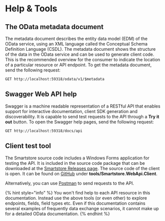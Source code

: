 # Help & Tools

## The OData metadata document <a href="#helpandtools-theodatametadatadocument" id="helpandtools-theodatametadatadocument"></a>

The metadata document describes the entity data model (EDM) of the OData service, using an XML language called the Conceptual Schema Definition Language (CSDL). The metadata document shows the structure of the data in the OData service and can be used to generate client code. This is the recommended overview for the consumer to indicate the location of a particular resource or API endpoint. To get the metadata document, send the following request:

```http
GET http://localhost:59318/odata/v1/$metadata
```

## Swagger Web API help <a href="#helpandtools-swaggerwebapihelp" id="helpandtools-swaggerwebapihelp"></a>

Swagger is a machine readable representation of a RESTful API that enables support for interactive documentation, client SDK generation and discoverability. It is capable to send test requests to the API through a **Try it out** button. To open the Swagger help pages, send the following request:

```
GET http://localhost:59318/docs/api
```

## Client test tool <a href="#helpandtools-clienttesttool" id="helpandtools-clienttesttool"></a>

The Smartstore source code includes a Windows Forms application for testing the API. It is included in the source code package that can be downloaded at the [Smartstore Releases page](https://github.com/smartstore/Smartstore/releases). The source code of the client is open. It can be found on [GitHub](https://github.com/smartstore/Smartstore) under **tools/Smartstore.WebApi.Client**.

Alternatively, you can use [Postman](https://www.postman.com/) to send requests to the API.

{% hint style="info" %}
You won't find help to each API resource in this documentation. Instead use the above tools (or even other) to explore endpoints, fields, field types etc. Even if this documentation contains several examples of frequently data exchange scenarios, it cannot make up for a detailed OData documentation.
{% endhint %}
